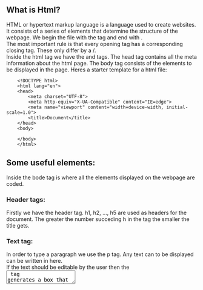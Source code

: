 ## What is Html?
  HTML or hypertext markup language is a language used to create websites.  
   It consists of a series of elements that determine the structure of the webpage. We begin the file with the <html> tag and end with </html>.  
   The most important rule is that every opening tag has a corresponding closing tag. These only differ by a /.  
   Inside the html tag we have the <head> and <body> tags. The head tag contains all the meta information about the html page. The body tag consists of the elements to be displayed in the page. Heres a starter template for a html file:  
        
        <!DOCTYPE html>
        <html lang="en">
        <head>
            <meta charset="UTF-8">
            <meta http-equiv="X-UA-Compatible" content="IE=edge">
            <meta name="viewport" content="width=device-width, initial-scale=1.0">
            <title>Document</title>
        </head>
        <body>

        </body>
        </html>  
    
## Some useful elements:
  Inside the bode tag is where all the elements displayed on the webpage are coded.  

### Header tags:
   Firstly we have the header tag. h1, h2, ..., h5 are used as headers for the document. The greater the number succeding h in the tag the smaller the title gets.  
        
### Text tag:
In order to type a paragraph we use the p tag. Any text can to be displayed can be written in here.  
If the text should be editable by the user then the <textarea> tag generates a box that the user can type in.  
### Image:
 In order to display an image we use the img tag. The source of the image is mapped to the attribute src. The attribute alt is used to display text in case the image fails to load. This text should ideally give a concise description of the image. For example, the below code generates the image found at "https://yourImageURL.com":  
        
      <img src="https://yourImageURL.com" alt="My sample image">
### Video: 
 Similarly in order to insert a video element in the webpage we use the <video> tag. Here we use a seperate <source> tag to provide the link to the video.  
            <video>
                <source src="YourVideo.mp4" type="video/mp4">
            </video>
### Table:
In order to display a table we use the table tag. Inside the table tags we use thead tag for the title row, the tbody tag for all the information rows and the tfoot tag for the concluding row. Inside each of these tags the tr tag is used to start a row and td for the column in it. The th tag is used for the header column inside the tr tags and td inside the <tr> tags in the tfoot section.  
        
            <table>
                <thead>
                    <tr>
                        <th>Column 1</th>
                        <th>Column 2</th>
                    </tr>
                </thead>
                <tbody>
                    <tr>
                        <td>element at row 1 column 1</td>
                        <td>element at row 1 column 2</td>
                    </tr>
                    <tr>
                        <td>element at row 2 column 1</td>
                        <td>element at row 2 column 2</td>
                    </tr>
                </tbody>
                <tfoot>
                    <tr>
                        <td>footer column 1</td>
                        <td>footer column 2</td>
                    </tr>
                </tfoot>
            </table>
The resulting table is: 
    <table>
                <thead>
                    <tr>
                        <th>Column 1</th>
                        <th>Column 2</th>
                    </tr>
                </thead>
                <tbody>
                    <tr>
                        <td>element at row 1 column 1</td>
                        <td>element at row 1 column 2</td>
                    </tr>
                    <tr>
                        <td>element at row 2 column 1</td>
                        <td>element at row 2 column 2</td>
                    </tr>
                </tbody>
                <tfoot>
                    <tr>
                        <td>footer column 1</td>
                        <td>footer column 2</td>
                    </tr>
                </tfoot>
            </table>
### Links:
The a tag is used to provide links to external websites with the href attribute pointing to the desired webpage.  
### Input:
The input tag is used to get information from the user. The type attribute in the tag determines the format of the input. Some types are text, time, date, image and email.  
### Div:
The div tag creates a section in the document. An empty div tag will have size 0. The size of the tag can be manipulated in css or automatically takes the size of the contents in it.
### Lists:
The ul tag is used to create lists. Inside the ul we use li tags for each list element. For example:  
        
            <ul>
                <li> List element 1</li>
                <li> List element 2</li>
            </ul>
## Usage of elements:
Elements can be nested within each other. For example a p may contain text, followed by a table and a list if needed. A p tag could contain another p tag in it as well!  Elemnts will be rendered in the order in which they are coded. 
## Styling:
In order to customise the look of elements html is combined with css to make the webpages look cleaner.
